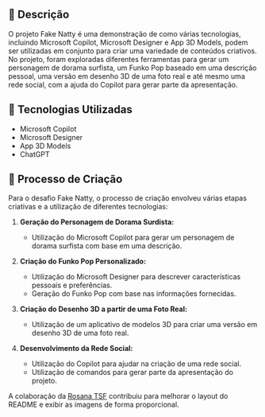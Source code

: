 ## 📒 Descrição
O projeto Fake Natty é uma demonstração de como várias tecnologias, incluindo Microsoft Copilot, Microsoft Designer e App 3D Models, podem ser utilizadas em conjunto para criar uma variedade de conteúdos criativos. No projeto, foram exploradas diferentes ferramentas para gerar um personagem de dorama surfista, um Funko Pop baseado em uma descrição pessoal, uma versão em desenho 3D de uma foto real e até mesmo uma rede social, com a ajuda do Copilot para gerar parte da apresentação.

## 🤖 Tecnologias Utilizadas
- Microsoft Copilot
- Microsoft Designer
- App 3D Models
- ChatGPT

## 🧐 Processo de Criação
Para o desafio Fake Natty, o processo de criação envolveu várias etapas criativas e a utilização de diferentes tecnologias:

1. **Geração do Personagem de Dorama Surdista:**
   - Utilização do Microsoft Copilot para gerar um personagem de dorama surfista com base em uma descrição.

2. **Criação do Funko Pop Personalizado:**
   - Utilização do Microsoft Designer para descrever características pessoais e preferências.
   - Geração do Funko Pop com base nas informações fornecidas.

3. **Criação do Desenho 3D a partir de uma Foto Real:**
   - Utilização de um aplicativo de modelos 3D para criar uma versão em desenho 3D de uma foto real.

4. **Desenvolvimento da Rede Social:**
   - Utilização do Copilot para ajudar na criação de uma rede social.
   - Utilização de comandos para gerar parte da apresentação do projeto.

A colaboração da [Rosana TSF](https://github.com/RosanaTSF) contribuiu para melhorar o layout do README e exibir as imagens de forma proporcional.
